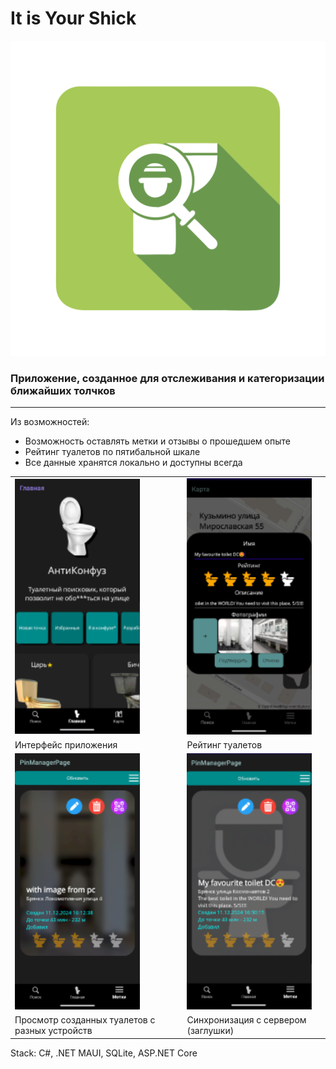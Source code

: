 
# It is Your Shick

![logo](MFASeekerApp/Images/logo.png)

### Приложение, созданное для отслеживания и категоризации ближайших толчков
---
Из возможностей:

* Возможность оставлять метки и отзывы о прошедшем опыте
* Рейтинг туалетов по пятибальной шкале
* Все данные хранятся локально и доступны всегда

<table>
  <tr>
    <td><img src="MFASeekerApp/Images/preview.png" alt="preview" width="200"></td>
    <td><img src="MFASeekerApp/Images/rating.png" alt="rating" width="200"></td>
  </tr>
  <tr>
    <td>Интерфейс приложения</td>
    <td>Рейтинг туалетов</td>
  </tr>
   <tr>
        <td><img src="MFASeekerApp/Images/withimg.png" alt="withimg" width="200"></td>
        <td><img src="MFASeekerApp/Images/withoutimage.png" alt="withoutimg" width="200"></td>
    </tr>
    <tr>
        <td>Просмотр созданных туалетов с разных устройств</td>
        <td>Синхронизация с сервером (заглушки)</td>
    </tr>
</table>

Stack: C#, .NET MAUI, SQLite, ASP.NET Core


